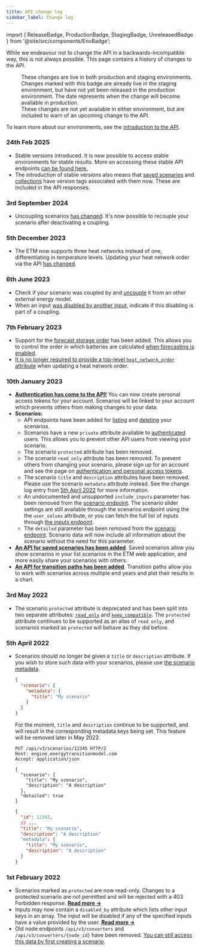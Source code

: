 ```yaml
---
title: API change log
sidebar_label: Change log
---
```


import { ReleaseBadge, ProductionBadge, StagingBadge, UnreleasedBadge } from '@site/src/components/EnvBadge';

While we endeavour not to change the API in a backwards-incompatible way, this is not always possible. This page contains a history of changes to the API.

<dl>
  <dt><ProductionBadge nolink /></dt>
  <dd>
    These changes are live in both production and staging environments.
  </dd>

  <dt style={{ marginTop: '1rem' }}><StagingBadge nolink /></dt>
  <dd>
    Changes marked with this badge are already live in the staging environment, but have not yet been released in the production environment. The date represents when the change will become available in production.
  </dd>


  <dt style={{ marginTop: '1rem' }}><UnreleasedBadge nolink /></dt>
  <dd>
    These changes are not yet available in either environment, but are included to warn of an upcoming change to the API.
  </dd>
</dl>

To learn more about our environments, see the [introduction to the API](intro.md#environments).

### 24th Feb 2025 <ReleaseBadge name="2025.02" />
* Stable versions introduced. It is now possible to access stable environments for stable results. More on accessing these stable API endpoints [can be found here.](intro.md#environments)
* The introduction of stable versions also means that [saved scenarios](saved-scenarios.md) and [collections](collections.md) have version tags associated with them now. These are included in the API responses.

### 3rd September 2024 <ReleaseBadge name="2024.09" />
* Uncoupling scenarios [has changed](scenarios#scenario-couplings). It's now possible to recouple your scenario after deactivating a coupling.

### 5th December 2023 <ReleaseBadge name="2023.12" />
* The ETM now supports three heat networks instead of one, differentiating in temperature levels. Updating your heat network order via the API [has changed](heat-network-order.md).

### 6th June 2023 <ReleaseBadge name="2023.06" />

* Check if your scenario was coupled by and [uncouple](scenarios.md#scenario-couplings) it from an other external energy model.
* When an input [was disabled by another input](inputs.md#mutually-exclusive-inputs), indicate if this disabling is part of a coupling.

### 7th February 2023 <ReleaseBadge name="2023.02" />

* Support for the [forecast storage order](forecast-storage-order.md) has been added. This allows you to control the order in which batteries are calculated [when forecasting is enabled](../main/battery-forecasting.md).
* [It is no longer required to provide a top-level `heat_network_order` attribute](heat-network-order.md#optional-top-level-key) when updating a heat network order.

### 10th January 2023 <ReleaseBadge name="2023.01" />

* [**Authentication has come to the API!**](authentication.md) You can now create personal access tokens for your account. Scenarios will be linked to your account which prevents others from making changes to your data.
* **Scenarios:**
  * API endpoints have been added for [listing](scenarios.md#listing-your-scenarios) and [deleting](scenarios.md#deleting-your-scenarios) your scenarios.
  * Scenarios have a new `private` attribute available to [authenticated](authentication.md) users. This allows you to prevent other API users from viewing your scenario.
  * The scenario `protected` attribute has been removed.
  * The scenario `read_only` attribute has been removed. To prevent others from changing your scenario, please sign up for an account and see the page on [authentication and personal access tokens](authentication.md).
  * The scenario `title` and `description` attributes have been removed. Please use the scenario `metadata` attribute instead. See the change log entry from [5th April 2022](#5th-april-2022-) for more information.
  * An undocumented and unsupported `include_inputs` parameter has been removed from the [scenario endpoint](scenarios.md#get-information-about-a-scenario). The scenario slider settings are still available through the scenarios endpoint using the the `user_values` attribute, or you can fetch the full list of inputs through [the inputs endpoint](inputs.md).
  * The `detailed` parameter has been removed from the [scenario endpoint](scenarios.md#get-information-about-a-scenario). Scenario data will now include all information about the scenario without the need for this parameter.
* [**An API for saved scenarios has been added**](saved-scenarios.md). Saved scenarios allow you show scenarios in your list scenarios in the ETM web application, and more easily share your scenarios with others.
* [**An API for transition paths has been added**](collections.md). Transition paths allow you to work with scenarios across multiple end years and plot their results in a chart.

### 3rd May 2022 <ReleaseBadge name="2022.05" />

* The scenario `protected` attribute is deprecated and has been split into two separate attributes: [`read_only`](scenarios#read-only-scenarios) and [`keep_compatible`](scenarios.md#forward-compatibility). The `protected` attribute continues to be supported as an alias of `read_only`, and scenarios marked as `protected` will behave as they did before.

### 5th April 2022 <ReleaseBadge name="2022.04" />

* Scenarios should no longer be given a `title` or `description` attribute. If you wish to store such data with your scenarios, please use [the scenario metadata](scenarios.md#metadata).

  ```json
  {
    "scenario": {
      "metadata": {
        "title": "My scenario"
      }
    }
  }
  ```

  For the moment, `title` and `description` continue to be supported, and will result in the corresponding metadata keys being set. This feature will be removed later in May 2022.

  ```http title="Example request"
  PUT /api/v3/scenarios/12345 HTTP/2
  Host: engine.energytransitionmodel.com
  Accept: application/json

  {
    "scenario": {
      "title": "My scenario",
      "description": "A description"
    },
    "detailed": true
  }
  ```

  ```json title="Example response"
  {
    "id": 12345,
    // ...
    "title": "My scenario",
    "description": "A description"
    "metadata": {
      "title": "My scenario",
      "description": "A description"
    }
  }
  ```

### 1st February 2022 <ReleaseBadge name="2022.02" />

* Scenarios marked as `protected` are now read-only. Changes to a protected scenario are not permitted and will be rejected with a 403 Forbidden response. [**Read more →**](scenarios.md#protected-scenarios)
* Inputs may now contain a `disabled_by` attribute which lists other input keys in an array. The input will be disabled if any of the specified inputs have a value provided by the user. [**Read more →**](inputs.md#mutually-exclusive-inputs)
* Old node endpoints `/api/v3/converters` and `/api/v3/converters/{node_id}` have been removed. [You can still access this data by first creating a scenario](nodes.md).
